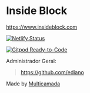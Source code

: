 # Inside Block

https://www.insideblock.com

[![Netlify Status](https://api.netlify.com/api/v1/badges/d5373f57-b365-42e0-a27b-342b95e62843/deploy-status)](https://app.netlify.com/sites/insideblock/deploys)

[![Gitpod Ready-to-Code](https://img.shields.io/badge/Gitpod-Ready--to--Code-blue?logo=gitpod)](https://gitpod.io/#https://github.com/ediano/insideblock.com) 

Administrador Geral:
> https://github.com/ediano

Made by <a href="http://multicamada.com">Multicamada</a>

